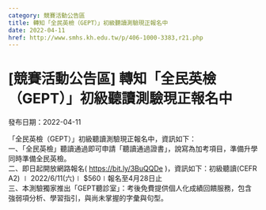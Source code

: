 ```yaml
---
category: 競賽活動公告區
title: 轉知「全民英檢（GEPT）」初級聽讀測驗現正報名中
date: 2022-04-11
href: http://www.smhs.kh.edu.tw/p/406-1000-3383,r21.php
---
```


# [競賽活動公告區] 轉知「全民英檢（GEPT）」初級聽讀測驗現正報名中

發布日期：2022-04-11

「全民英檢（GEPT）」初級聽讀測驗現正報名中，資訊如下：  
一、「全民英檢」聽讀通過即可申請「聽讀通過證書」，說寫為加考項目，準備升學同時準備全民英檢。  
二、即日起開放網路報名( https://bit.ly/3BuQQDe )，資訊如下：初級聽讀(CEFR A2) ∣ 2022/6/11(六)∣ $560∣報名至4月28日止  
三、本測驗獨家推出「GEPT聽診室」：考後免費提供個人化成績回饋服務，包含強弱項分析、學習指引，與尚未掌握的字彙與句型。

